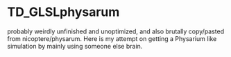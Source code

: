 # TD_GLSLphysarum

probably weirdly unfinished and unoptimized, and also brutally copy/pasted from nicoptere/physarum. Here is my attempt on getting a Physarium like simulation by mainly using someone else brain.
